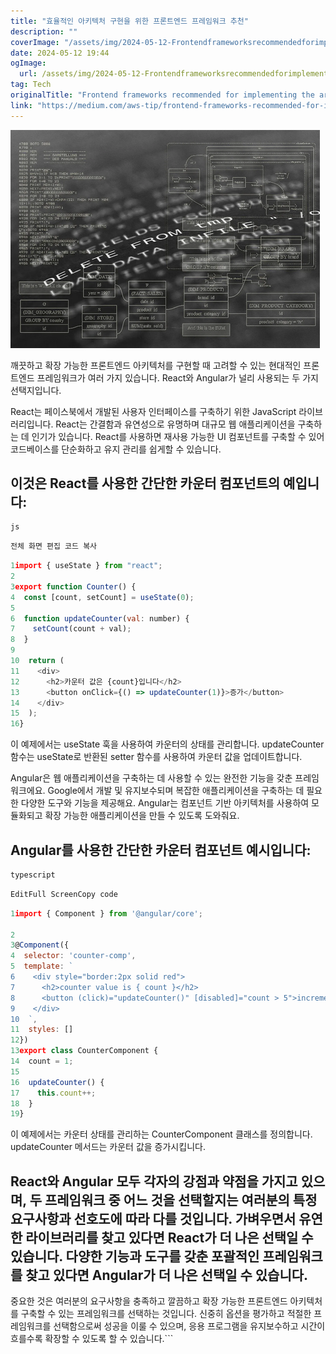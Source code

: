 ```yaml
---
title: "효율적인 아키텍처 구현을 위한 프론트엔드 프레임워크 추천"
description: ""
coverImage: "/assets/img/2024-05-12-Frontendframeworksrecommendedforimplementingthearchitecture_0.png"
date: 2024-05-12 19:44
ogImage: 
  url: /assets/img/2024-05-12-Frontendframeworksrecommendedforimplementingthearchitecture_0.png
tag: Tech
originalTitle: "Frontend frameworks recommended for implementing the architecture"
link: "https://medium.com/aws-tip/frontend-frameworks-recommended-for-implementing-the-architecture-a3ffa04eec9b"
---
```



![Frontend Frameworks Recommended for Implementing the Architecture](/assets/img/2024-05-12-Frontendframeworksrecommendedforimplementingthearchitecture_0.png)

깨끗하고 확장 가능한 프론트엔드 아키텍처를 구현할 때 고려할 수 있는 현대적인 프론트엔드 프레임워크가 여러 가지 있습니다. React와 Angular가 널리 사용되는 두 가지 선택지입니다.

React는 페이스북에서 개발된 사용자 인터페이스를 구축하기 위한 JavaScript 라이브러리입니다. React는 간결함과 유연성으로 유명하며 대규모 웹 애플리케이션을 구축하는 데 인기가 있습니다. React를 사용하면 재사용 가능한 UI 컴포넌트를 구축할 수 있어 코드베이스를 단순화하고 유지 관리를 쉽게할 수 있습니다.

## 이것은 React를 사용한 간단한 카운터 컴포넌트의 예입니다:



```js
js
```

```js
전체 화면 편집 코드 복사
```

```js
1import { useState } from "react";
2
3export function Counter() {
4  const [count, setCount] = useState(0);
5
6  function updateCounter(val: number) {
7    setCount(count + val);
8  }
9
10  return (
11    <div>
12      <h2>카운터 값은 {count}입니다</h2>
13      <button onClick={() => updateCounter(1)}>증가</button>
14    </div>
15  );
16}
```

이 예제에서는 useState 훅을 사용하여 카운터의 상태를 관리합니다. updateCounter 함수는 useState로 반환된 setter 함수를 사용하여 카운터 값을 업데이트합니다.



Angular은 웹 애플리케이션을 구축하는 데 사용할 수 있는 완전한 기능을 갖춘 프레임워크에요. Google에서 개발 및 유지보수되며 복잡한 애플리케이션을 구축하는 데 필요한 다양한 도구와 기능을 제공해요. Angular는 컴포넌트 기반 아키텍처를 사용하여 모듈화되고 확장 가능한 애플리케이션을 만들 수 있도록 도와줘요.

## Angular를 사용한 간단한 카운터 컴포넌트 예시입니다:

```js
typescript
```

```js
EditFull ScreenCopy code
```



```js
1import { Component } from '@angular/core';
  
2
3@Component({
4  selector: 'counter-comp',
5  template: `
6    <div style="border:2px solid red">
7      <h2>counter value is { count }</h2>
8      <button (click)="updateCounter()" [disabled]="count > 5">increment</button>
9    </div>
10  `,
11  styles: []
12})
13export class CounterComponent {
14  count = 1;
15
16  updateCounter() {
17    this.count++;
18  }
19}
```

이 예제에서는 카운터 상태를 관리하는 CounterComponent 클래스를 정의합니다. updateCounter 메서드는 카운터 값을 증가시킵니다.

## React와 Angular 모두 각자의 강점과 약점을 가지고 있으며, 두 프레임워크 중 어느 것을 선택할지는 여러분의 특정 요구사항과 선호도에 따라 다를 것입니다. 가벼우면서 유연한 라이브러리를 찾고 있다면 React가 더 나은 선택일 수 있습니다. 다양한 기능과 도구를 갖춘 포괄적인 프레임워크를 찾고 있다면 Angular가 더 나은 선택일 수 있습니다.

중요한 것은 여러분의 요구사항을 충족하고 깔끔하고 확장 가능한 프론트엔드 아키텍처를 구축할 수 있는 프레임워크를 선택하는 것입니다. 신중히 옵션을 평가하고 적절한 프레임워크를 선택함으로써 성공을 이룰 수 있으며, 응용 프로그램을 유지보수하고 시간이 흐를수록 확장할 수 있도록 할 수 있습니다.```